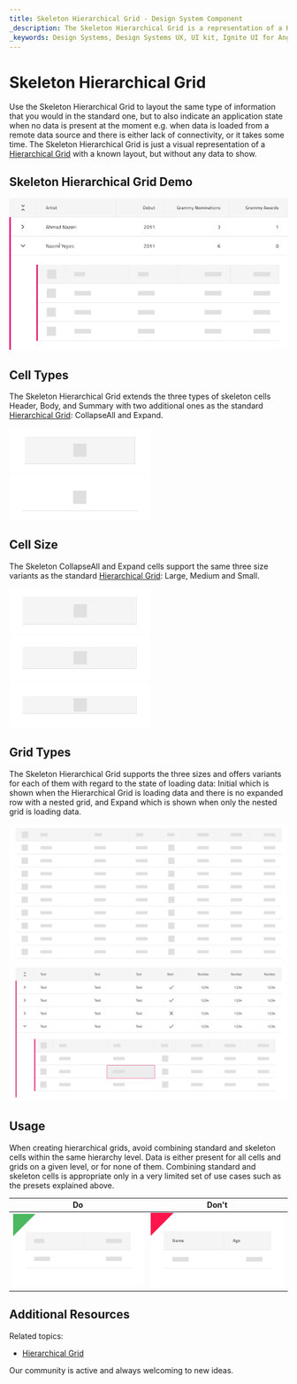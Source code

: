 ```yaml
---
title: Skeleton Hierarchical Grid - Design System Component
_description: The Skeleton Hierarchical Grid is a representation of a Hierarchical Grid component that is shown while data is being loaded in the background to provide content for its cells.
_keywords: Design Systems, Design Systems UX, UI kit, Ignite UI for Angular, Angular, Angular Design System, Design Kits for Angular, Figma, Figma to Angular, Export code from Figma, Figma HTML, Figma to HTML, Figma UI kits
---
```


# Skeleton Hierarchical Grid

Use the Skeleton Hierarchical Grid to layout the same type of information that you would in the standard one, but to also indicate an application state when no data is present at the moment e.g. when data is loaded from a remote data source and there is either lack of connectivity, or it takes some time. The Skeleton Hierarchical Grid is just a visual representation of a [Hierarchical Grid](hierarchical-grid.md) with a known layout, but without any data to show.

## Skeleton Hierarchical Grid Demo

<img class="responsive-img" src="../images/hierarchical_grid_skeleton_demo.png" srcset="../images/hierarchical_grid_skeleton_demo@2x.png 2x" />

## Cell Types

The Skeleton Hierarchical Grid extends the three types of skeleton cells Header, Body, and Summary with two additional ones as the standard [Hierarchical Grid](hierarchical-grid.md): CollapseAll and Expand.

<img class="responsive-img" src="../images/hierarchical_grid_skeleton_cell_header.png" srcset="../images/hierarchical_grid_skeleton_cell_header@2x.png 2x" />
<img class="responsive-img" src="../images/hierarchical_grid_skeleton_cell_body.png" srcset="../images/hierarchical_grid_skeleton_cell_body@2x.png 2x" />

## Cell Size

The Skeleton CollapseAll and Expand cells support the same three size variants as the standard [Hierarchical Grid](hierarchical-grid.md): Large, Medium and Small.

<img class="responsive-img" src="../images/hierarchical_grid_skeleton_cell_header_large.png" srcset="../images/hierarchical_grid_skeleton_cell_header_large@2x.png 2x" />
<img class="responsive-img" src="../images/hierarchical_grid_skeleton_cell_header_medium.png" srcset="../images/hierarchical_grid_skeleton_cell_header_medium@2x.png 2x" />
<img class="responsive-img" src="../images/hierarchical_grid_skeleton_cell_header_small.png" srcset="../images/hierarchical_grid_skeleton_cell_header_small@2x.png 2x" />

## Grid Types

The Skeleton Hierarchical Grid supports the three sizes and offers variants for each of them with regard to the state of loading data: Initial which is shown when the Hierarchical Grid is loading data and there is no expanded row with a nested grid, and Expand which is shown when only the nested grid is loading data.

<img class="responsive-img" src="../images/hierarchical_grid_skeleton_initial.png" srcset="../images/hierarchical_grid_skeleton_initial@2x.png 2x" />
<img class="responsive-img" src="../images/hierarchical_grid_skeleton_expand.png" srcset="../images/hierarchical_grid_skeleton_expand@2x.png 2x" />

## Usage

When creating hierarchical grids, avoid combining standard and skeleton cells within the same hierarchy level. Data is either present for all cells and grids on a given level, or for none of them. Combining standard and skeleton cells is appropriate only in a very limited set of use cases such as the presets explained above.

| Do                                                                                                | Don't                                                                                                 |
| ------------------------------------------------------------------------------------------------- | ----------------------------------------------------------------------------------------------------- |
| <img class="responsive-img" src="../images/hierarchical_grid_skeleton_do1.png" srcset="../images/hierarchical_grid_skeleton_do1@2x.png 2x" /> | <img class="responsive-img" src="../images/hierarchical_grid_skeleton_dont1.png" srcset="../images/hierarchical_grid_skeleton_dont1@2x.png 2x" /> |

## Additional Resources

Related topics:

- [Hierarchical Grid](hierarchical-grid.md)
  <div class="divider--half"></div>

Our community is active and always welcoming to new ideas.
